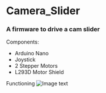 # Camera_Slider
### A firmware to drive a cam slider
Components:
- Arduino Nano
- Joystick
- 2 Stepper Motors
- L293D Motor Shield

Functioning
![Image text](https://github.com/ArtilRobotics/Camera_Slider/blob/main/images/Camera%20Slider.gif)
